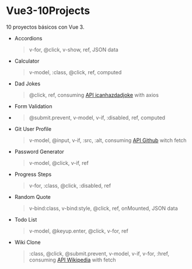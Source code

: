 # Vue3-10Projects
10 proyectos básicos con Vue 3.

- Accordions
  
  > v-for, @click, v-show, ref, JSON data
  
- Calculator
  
  > v-model, :class, @click, ref, computed
  
- Dad Jokes
  
  > @click, ref, consuming [API icanhazdadjoke](https://icanhazdadjoke.com/api) with axios
  
- Form Validation
- 
  > @submit.prevent, v-model, v-if, :disabled, ref, computed
  
- Git User Profile
  
  > v-model, @input, v-if, :src, :alt, consuming [API Github](https://api.github.com/users/) witch fetch
  
- Password Generator
  
  > v-model, @click, v-if, ref
  
- Progress Steps
  
  > v-for, :class, @click, :disabled, ref
  
- Random Quote
  
  > v-bind:class, v-bind:style, @click, ref, onMounted, JSON data
  
- Todo List
  
  > v-model, @keyup.enter, @click, v-for, ref
  
- Wiki Clone
  
  > :class, @click, @submit.prevent, v-model, v-if, v-for, :href, consuming [API Wikipedia](https://es.wikipedia.org/w/api.php) with fetch
